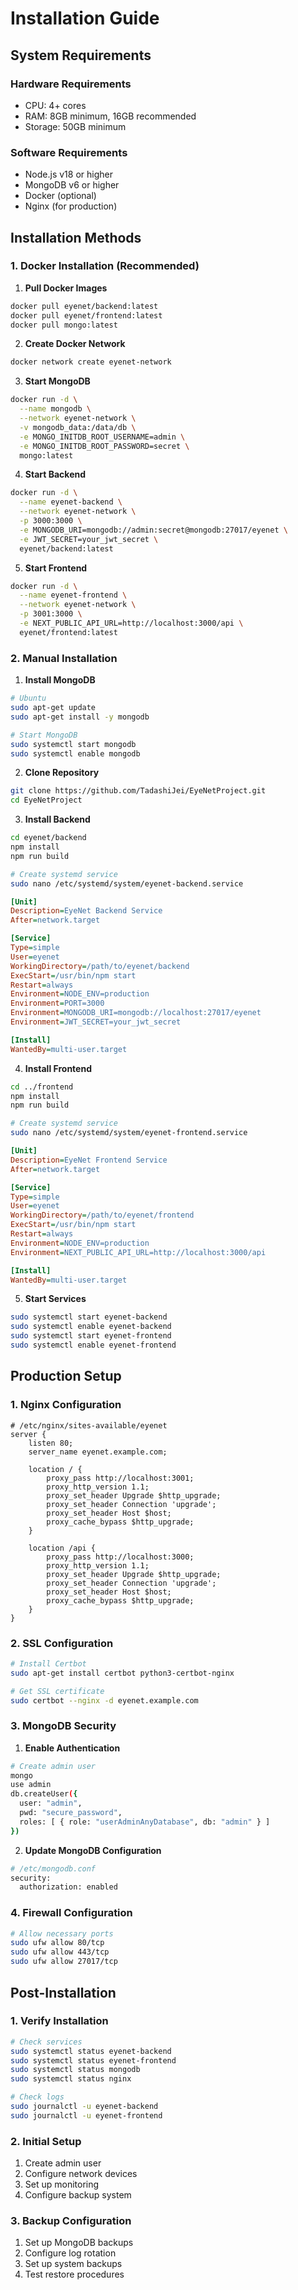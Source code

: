 # Installation Guide

## System Requirements

### Hardware Requirements
- CPU: 4+ cores
- RAM: 8GB minimum, 16GB recommended
- Storage: 50GB minimum

### Software Requirements
- Node.js v18 or higher
- MongoDB v6 or higher
- Docker (optional)
- Nginx (for production)

## Installation Methods

### 1. Docker Installation (Recommended)

1. **Pull Docker Images**
```bash
docker pull eyenet/backend:latest
docker pull eyenet/frontend:latest
docker pull mongo:latest
```

2. **Create Docker Network**
```bash
docker network create eyenet-network
```

3. **Start MongoDB**
```bash
docker run -d \
  --name mongodb \
  --network eyenet-network \
  -v mongodb_data:/data/db \
  -e MONGO_INITDB_ROOT_USERNAME=admin \
  -e MONGO_INITDB_ROOT_PASSWORD=secret \
  mongo:latest
```

4. **Start Backend**
```bash
docker run -d \
  --name eyenet-backend \
  --network eyenet-network \
  -p 3000:3000 \
  -e MONGODB_URI=mongodb://admin:secret@mongodb:27017/eyenet \
  -e JWT_SECRET=your_jwt_secret \
  eyenet/backend:latest
```

5. **Start Frontend**
```bash
docker run -d \
  --name eyenet-frontend \
  --network eyenet-network \
  -p 3001:3000 \
  -e NEXT_PUBLIC_API_URL=http://localhost:3000/api \
  eyenet/frontend:latest
```

### 2. Manual Installation

1. **Install MongoDB**
```bash
# Ubuntu
sudo apt-get update
sudo apt-get install -y mongodb

# Start MongoDB
sudo systemctl start mongodb
sudo systemctl enable mongodb
```

2. **Clone Repository**
```bash
git clone https://github.com/TadashiJei/EyeNetProject.git
cd EyeNetProject
```

3. **Install Backend**
```bash
cd eyenet/backend
npm install
npm run build

# Create systemd service
sudo nano /etc/systemd/system/eyenet-backend.service
```

```ini
[Unit]
Description=EyeNet Backend Service
After=network.target

[Service]
Type=simple
User=eyenet
WorkingDirectory=/path/to/eyenet/backend
ExecStart=/usr/bin/npm start
Restart=always
Environment=NODE_ENV=production
Environment=PORT=3000
Environment=MONGODB_URI=mongodb://localhost:27017/eyenet
Environment=JWT_SECRET=your_jwt_secret

[Install]
WantedBy=multi-user.target
```

4. **Install Frontend**
```bash
cd ../frontend
npm install
npm run build

# Create systemd service
sudo nano /etc/systemd/system/eyenet-frontend.service
```

```ini
[Unit]
Description=EyeNet Frontend Service
After=network.target

[Service]
Type=simple
User=eyenet
WorkingDirectory=/path/to/eyenet/frontend
ExecStart=/usr/bin/npm start
Restart=always
Environment=NODE_ENV=production
Environment=NEXT_PUBLIC_API_URL=http://localhost:3000/api

[Install]
WantedBy=multi-user.target
```

5. **Start Services**
```bash
sudo systemctl start eyenet-backend
sudo systemctl enable eyenet-backend
sudo systemctl start eyenet-frontend
sudo systemctl enable eyenet-frontend
```

## Production Setup

### 1. Nginx Configuration

```nginx
# /etc/nginx/sites-available/eyenet
server {
    listen 80;
    server_name eyenet.example.com;

    location / {
        proxy_pass http://localhost:3001;
        proxy_http_version 1.1;
        proxy_set_header Upgrade $http_upgrade;
        proxy_set_header Connection 'upgrade';
        proxy_set_header Host $host;
        proxy_cache_bypass $http_upgrade;
    }

    location /api {
        proxy_pass http://localhost:3000;
        proxy_http_version 1.1;
        proxy_set_header Upgrade $http_upgrade;
        proxy_set_header Connection 'upgrade';
        proxy_set_header Host $host;
        proxy_cache_bypass $http_upgrade;
    }
}
```

### 2. SSL Configuration

```bash
# Install Certbot
sudo apt-get install certbot python3-certbot-nginx

# Get SSL certificate
sudo certbot --nginx -d eyenet.example.com
```

### 3. MongoDB Security

1. **Enable Authentication**
```bash
# Create admin user
mongo
use admin
db.createUser({
  user: "admin",
  pwd: "secure_password",
  roles: [ { role: "userAdminAnyDatabase", db: "admin" } ]
})
```

2. **Update MongoDB Configuration**
```bash
# /etc/mongodb.conf
security:
  authorization: enabled
```

### 4. Firewall Configuration

```bash
# Allow necessary ports
sudo ufw allow 80/tcp
sudo ufw allow 443/tcp
sudo ufw allow 27017/tcp
```

## Post-Installation

### 1. Verify Installation
```bash
# Check services
sudo systemctl status eyenet-backend
sudo systemctl status eyenet-frontend
sudo systemctl status mongodb
sudo systemctl status nginx

# Check logs
sudo journalctl -u eyenet-backend
sudo journalctl -u eyenet-frontend
```

### 2. Initial Setup
1. Create admin user
2. Configure network devices
3. Set up monitoring
4. Configure backup system

### 3. Backup Configuration
1. Set up MongoDB backups
2. Configure log rotation
3. Set up system backups
4. Test restore procedures

